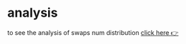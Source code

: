 # analysis

to see the analysis of swaps num distribution [click here :point_right:](./swaps_num.ipynb)